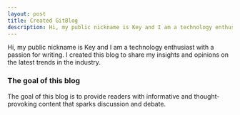 ```yaml
---
layout: post
title: Created GitBlog
description: Hi, my public nickname is Key and I am a technology enthusiast with a passion for writing. I created this blog to share my insights and opinions on the latest trends in the industry.
---
```


Hi, my public nickname is Key and I am a technology enthusiast with a passion for writing. I created this blog to share my insights and opinions on the latest trends in the industry.

### The goal of this blog

The goal of this blog is to provide readers with informative and thought-provoking content that sparks discussion and debate.
